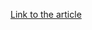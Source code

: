 [Link to the article](https://threatpost.com/dexter-project-hook-pos-malware-campaigns-persist/104655/)
